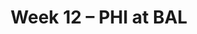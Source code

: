 ---
layout: game
title: Week 12 – PHI at BAL
season: 2008
game_id: 2008_12_PHI_BAL
away_team: PHI
home_team: BAL
---